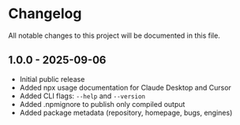 # Changelog

All notable changes to this project will be documented in this file.

## 1.0.0 - 2025-09-06
- Initial public release
- Added npx usage documentation for Claude Desktop and Cursor
- Added CLI flags: `--help` and `--version`
- Added .npmignore to publish only compiled output
- Added package metadata (repository, homepage, bugs, engines)
